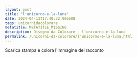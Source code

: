 ```yaml
---
layout: post
title: "l'unicorno-e-la-luna"
date: 2024-04-13T17:40:32.905688
tags: unicornidacolorare
metatitle: METATITLE_MISSING
description: Disegno da Colorare - l'unicorno-e-la-luna
permalink: /unicorni-da-colorare/l'unicorno-e-la-luna.html
---
```

Scarica stampa e colora l'immagine del racconto
        